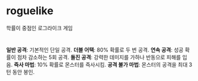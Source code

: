 # roguelike
학률이 중점인 로그라이크 게임

#
**일반 공격**: 기본적인 단일 공격.
**더블 어택**: 80% 확률로 두 번 공격.
**연속 공격**: 성공 확률이 점차 감소하는 5회 공격.
**돌진 공격**: 강력한 데미지를 가하나 반동으로 피해를 입음.
**즉사 마법**: 10% 확률로 몬스터를 즉사시킴.
**공격 불가 마법**: 몬스터의 공격을 최대 3턴 동안 봉인.
